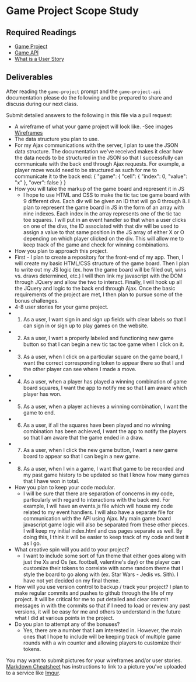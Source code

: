# Game Project Scope Study

## Required Readings

-   [Game Project](https://github.com/ga-wdi-boston/game-project)
-   [Game API](https://github.com/ga-wdi-boston/game-project-api)
-   [What is a User Story](https://www.mountaingoatsoftware.com/agile/user-stories)

## Deliverables

After reading the `game-project` prompt and the `game-project-api` documentation
please do the following and be prepared to share and discuss during our next
class.

Submit detailed answers to the following in this file via a pull request:

-   A wireframe of what your game project will look like.
    -See images
    [Wireframes](http://imgur.com/a/kPpbs)
-   The data structure you plan to use.
  - For my Ajax communications with the server, I plan to use the JSON data structure. The documentation we've received makes it clear how the data needs to be structured in the JSON so that I successfully can communicate with the back end through Ajax requests. For example, a player move would need to be structured as such for me to communicate it to the back end: {
  "game": {
    "cell": {
      "index": 0,
      "value": "x"
    },
    "over": false
  }
}
-   How you will take the markup of the game board and represent it in JS
    - I hope to use HTML and CSS to make the tic tac toe game board with 9 different divs. Each div will be given an ID that will go 0 through 8. I plan to represent the game board in JS in the form of an array with nine indexes. Each index in the array represents one of the tic tac toe squares. I will put in an event handler so that when a user clicks on one of the divs, the ID associated with that div will be used to assign a value to that same position in the JS array of either X or O depending on which player clicked on the div. This will allow me to keep track of the game and check for winning combinations.
-   How you plan to approach this project.
  - First - I plan to create a repository for the front-end of my app. Then, I will create my basic HTML/CSS structure of the game board. Then I plan to write out my JS logic (ex. how the game board will be filled out, wins vs. draws determined, etc.) I will then link my javascript with the DOM through JQuery and allow the two to interact. Finally, I will hook up all the JQuery and logic to the back end through Ajax. Once the basic requirements of the project are met, I then plan to pursue some of the bonus challenges.
-   4-8 user stories for your game project.
  - 1) As a user, I want sign in and sign up fields with clear labels so that I can sign in or sign up to play games on the website.
  - 2) As a user, I want a properly labeled and functioning new game button so that I can begin a new tic tac toe game when I click on it.
  - 3) As a user, when I click on a particular square on the game board, I want the correct corresponding token to appear there so that I and the other player can see where I made a move.
  - 4) As a user, when a player has played a winning combination of game board squares, I want the app to notify me so that I am aware which player has won.
  - 5) As a user, when a player achieves a winning combination, I want the game to end.
  - 6) As a user, if all the squares have been played and no winning combination has been achieved, I want the app to notify the players so that I am aware that the game ended in a draw.
  - 7) As a user, when I click the new game button, I want a new game board to appear so that I can begin a new game.
  - 8) As a user, when I win a game, I want that game to be recorded and my past game history to be updated so that I know how many games that I have won in total.
-   How you plan to keep your code modular.
    - I will be sure that there are separation of concerns in my code, particularly with regard to interactions with the back end. For example, I will have an events.js file which will house my code related to my event handlers. I will also have a separate file for communication with the API using Ajax. My main game board javascript game logic will also be separated from these other pieces. I will keep my initial index.html and css pages separate as well. By doing this, I think it will be easier to keep track of my code and test it as I go.
-   What creative spin will you add to your project?
    - I want to include some sort of fun theme that either goes along with just the
    Xs and Os (ex. football, valentine's day) or the player can customize their tokens to correlate with some random theme that I style the board to go along with (ex. Star Wars - Jedis vs. Sith). I have not yet decided on my final theme.
-   How will you use version control to backup / track your project?
    I plan to make regular commits and pushes to github through the life of my project. It will be critical for me to put detailed and clear commit messages in with the commits so that if I need to load or review any past versions, it will be easy for me and others to understand in the future what I did at various points in the project.
-   Do you plan to attempt any of the bonuses?
    - Yes, there are a number that I am interested in. However, the main ones that I hope to include will be keeping track of multiple game rounds with a win counter and allowing players to customize their tokens.

You may want to submit pictures for your wireframes and/or user stories.
[Markdown Cheatsheet](https://github.com/adam-p/markdown-here/wiki/Markdown-Cheatsheet)
has instructions to link to a picture you've uploaded to a service like [Imgur](http://imgur.com/).
